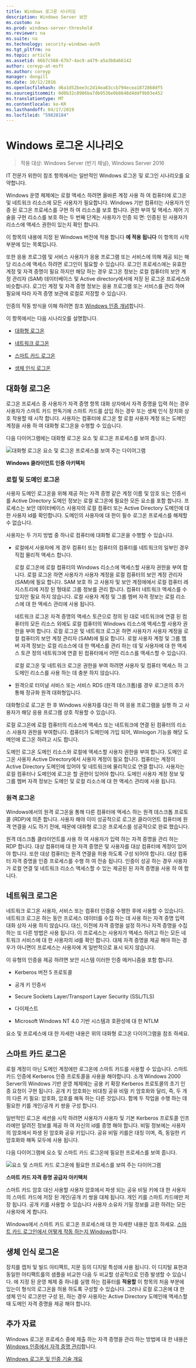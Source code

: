 ```yaml
---
title: Windows 로그온 시나리오
description: Windows Server 보안
ms.custom: na
ms.prod: windows-server-threshold
ms.reviewer: na
ms.suite: na
ms.technology: security-windows-auth
ms.tgt_pltfrm: na
ms.topic: article
ms.assetid: 66b7c568-67b7-4ac9-a479-a5a3b8a66142
author: coreyp-at-msft
ms.author: coreyp
manager: dongill
ms.date: 10/12/2016
ms.openlocfilehash: d6a1d52bee3c2d14ea83ccb794ecea1872868df5
ms.sourcegitcommit: 0d0b32c8986ba7db9536e0b8648d4ddf9b03e452
ms.translationtype: MT
ms.contentlocale: ko-KR
ms.lasthandoff: 04/17/2019
ms.locfileid: "59828184"
---
```

# <a name="windows-logon-scenarios"></a>Windows 로그온 시나리오

>적용 대상: Windows Server (반기 채널), Windows Server 2016

IT 전문가 위한이 참조 항목에서는 일반적인 Windows 로그온 및 로그인 시나리오를 요약합니다.

Windows 운영 체제에는 로컬 액세스 하려면 올바른 계정 사용 하 여 컴퓨터에 로그온 및 네트워크 리소스에 모든 사용자가 필요합니다. Windows 기반 컴퓨터는 사용자가 인증 된 로그온 프로세스를 구현 하 여 리소스를 보호 합니다. 권한 부여 및 액세스 제어 기술을 구현 리소스를 보호 하는 두 번째 단계는 사용자가 인증 되 면: 인증된 된 사용자가 리소스에 액세스 권한이 있는지 확인 합니다.

이 항목의 내용에 지정 된 Windows 버전에 적용 합니다 **에 적용 됩니다** 이 항목의 시작 부분에 있는 목록입니다.

또한 응용 프로그램 및 서비스 사용자가 응용 프로그램 또는 서비스에 의해 제공 되는 해당 리소스에 액세스 하려면 로그인이 필요할 수 있습니다. 로그인 프로세스에는 유효한 계정 및 자격 증명이 필요 하지만 해당 하는 경우 로그온 정보는 로컬 컴퓨터의 보안 계정 관리자 (SAM) 데이터베이스 및 Active directory에서에 저장 된 로그온 프로세스와 비슷합니다. 로그인 계정 및 자격 증명 정보는 응용 프로그램 또는 서비스를 관리 하며 필요에 따라 자격 증명 보관에 로컬로 저장할 수 있습니다.

인증의 작동 방식을 이해 하려면 참조 [Windows 인증 개념](windows-authentication-concepts.md)합니다.

이 항목에서는 다음 시나리오를 설명합니다.

-   [대화형 로그온](#BKMK_InteractiveLogon)

-   [네트워크 로그온](#BKMK_NetworkLogon)

-   [스마트 카드 로그온](#BKMK_SmartCardLogon)

-   [생체 인식 로그온](#BKMK_BioLogon)

## <a name="BKMK_InteractiveLogon"></a>대화형 로그온
로그온 프로세스 중 사용자가 자격 증명 항목 대화 상자에서 자격 증명을 입력 하는 경우 사용자가 스마트 카드 판독기에 스마트 카드를 삽입 하는 경우 또는 생체 인식 장치와 상호 작용할 때 시작 합니다. 사용자는 컴퓨터에 로그온 할 로컬 사용자 계정 또는 도메인 계정을 사용 하 여 대화형 로그온을 수행할 수 있습니다.

다음 다이어그램에는 대화형 로그온 요소 및 로그온 프로세스를 보여 줍니다.

![대화형 로그온 요소 및 로그온 프로세스를 보여 주는 다이어그램](../media/windows-logon-scenarios/AuthN_LSA_Architecture_Client.gif)

**Windows 클라이언트 인증 아키텍처**

### <a name="BKMK_LocaDomainLogon"></a>로컬 및 도메인 로그온
사용자 도메인 로그온을 위해 제공 하는 자격 증명 같은 계정 이름 및 암호 또는 인증서를 Active Directory 도메인 정보는 로컬 로그온에 필요한 모든 요소를 포함 합니다. 프로세스는 보안 데이터베이스 사용자의 로컬 컴퓨터 또는 Active Directory 도메인에 대 한 사용자 id를 확인합니다. 도메인의 사용자에 대 한이 필수 로그온 프로세스를 해제할 수 없습니다.

사용자는 두 가지 방법 중 하나로 컴퓨터에 대화형 로그온을 수행할 수 있습니다.

-   로컬에서 사용자에 게 경우 컴퓨터 또는 컴퓨터의 컴퓨터를 네트워크의 일부인 경우 직접 물리적 액세스 합니다.

    로컬 로그온에 로컬 컴퓨터의 Windows 리소스에 액세스할 사용자 권한을 부여 합니다. 로컬 로그온 하면 사용자가 사용자 계정을 로컬 컴퓨터의 보안 계정 관리자 (SAM)에 필요 합니다. SAM 보호 하 고 사용자 및 보안 계정에에서 로컬 컴퓨터 레지스트리에 저장 된 형태로 그룹 정보를 관리 합니다. 컴퓨터 네트워크 액세스를 수 있지만 필요 하지 않습니다. 로컬 사용자 계정 및 그룹 멤버 자격 정보는 로컬 리소스에 대 한 액세스 관리에 사용 됩니다.

    네트워크 로그온 자격 증명의 액세스 토큰으로 정의 된 대로 네트워크에 연결 된 컴퓨터의 모든 리소스 외에도 로컬 컴퓨터의 Windows 리소스에 액세스할 사용자 권한을 부여 합니다. 로컬 로그온 및 네트워크 로그온 하면 사용자가 사용자 계정을 로컬 컴퓨터의 보안 계정 관리자 (SAM)에 필요 합니다. 로컬 사용자 계정 및 그룹 멤버 자격 정보는 로컬 리소스에 대 한 액세스를 관리 하는 데 및 사용자에 대 한 액세스 토큰 정의 네트워크에 연결 된 컴퓨터에서 어떤 리소스를 액세스할 수 있습니다.

    로컬 로그온 및 네트워크 로그온 권한을 부여 하려면 사용자 및 컴퓨터 액세스 하 고 도메인 리소스를 사용 하는 데 충분 하지 않습니다.

-   원격으로 터미널 서비스 또는 서비스 RDS (원격 데스크톱)를 경우 로그온의 추가 통해 정규화 원격 대화형입니다.

대화형으로 로그온 한 후 Windows 사용자를 대신 하 여 응용 프로그램을 실행 하 고 사용자가 해당 응용 프로그램 상호 작용할 수 있습니다.

로컬 로그온에 로컬 컴퓨터의 리소스에 액세스 또는 네트워크에 연결 된 컴퓨터의 리소스 사용자 권한을 부여합니다. 컴퓨터가 도메인에 가입 되어, Winlogon 기능을 해당 도메인에 로그온 하려고 시도 합니다.

도메인 로그온 도메인 리소스와 로컬에 액세스할 사용자 권한을 부여 합니다. 도메인 로그온 사용자 Active Directory에서 사용자 계정이 필요 합니다. 컴퓨터는 계정이 Active Directory 도메인에 있어야 및 네트워크에 물리적으로 연결 합니다. 사용자는 로컬 컴퓨터나 도메인에 로그온 할 권한이 있어야 합니다. 도메인 사용자 계정 정보 및 그룹 멤버 자격 정보는 도메인 및 로컬 리소스에 대 한 액세스 관리에 사용 됩니다.

### <a name="BKMK_RemoteLogon"></a>원격 로그온
Windows에서의 원격 로그온을 통해 다른 컴퓨터에 액세스 하는 원격 데스크톱 프로토콜 (RDP)에 의존 합니다. 사용자 해야 이미 성공적으로 로그온 클라이언트 컴퓨터에 원격 연결을 시도 하기 전에, 때문에 대화형 로그온 프로세스를 성공적으로 완료 했습니다.

원격 데스크톱 클라이언트를 사용 하 여 사용자가 입력 하는 자격 증명을 관리 하는 RDP 합니다. 대상 컴퓨터에 대 한 자격 증명은 및 사용자를 대상 컴퓨터에 계정이 있어야 합니다. 또한 대상 컴퓨터는 원격 연결을 허용 하도록 구성 되어야 합니다. 대상 컴퓨터 자격 증명을 인증 프로세스를 수행 하 여 전송 됩니다. 인증이 성공 하는 경우 사용자가 로컬 연결 및 네트워크 리소스 액세스할 수 있는 제공된 된 자격 증명을 사용 하 여 합니다.

## <a name="BKMK_NetworkLogon"></a>네트워크 로그온
네트워크 로그온 사용자, 서비스 또는 컴퓨터 인증을 수행한 후에 사용할 수 있습니다. 네트워크 로그온 하는 동안 프로세스 데이터를 수집 하는 데 사용 하는 자격 증명 입력 대화 상자 사용 하지 않습니다. 대신, 이전에 자격 증명을 설정 하거나 자격 증명을 수집 하는 또 다른 방법은 사용 됩니다. 이 프로세스는 사용자가 액세스 하려고 하는 모든 네트워크 서비스에 대 한 사용자의 id를 확인 합니다. 대체 자격 증명을 제공 해야 하는 경우가 아니면이 프로세스는 사용자에 게 일반적으로 표시 되지 않습니다.

이 유형의 인증을 제공 하려면 보안 시스템 이러한 인증 메커니즘을 포함 합니다.

-   Kerberos 버전 5 프로토콜

-   공개 키 인증서

-   Secure Sockets Layer/Transport Layer Security (SSL/TLS)

-   다이제스트

-   Microsoft Windows NT 4.0 기반 시스템과 호환성에 대 한 NTLM

요소 및 프로세스에 대 한 자세한 내용은 위의 대화형 로그온 다이어그램을 참조 하세요.

## <a name="BKMK_SmartCardLogon"></a>스마트 카드 로그온
로컬 계정이 아닌 도메인 계정에만 로그온에 스마트 카드를 사용할 수 있습니다. 스마트 카드 인증에 Kerberos 인증 프로토콜을 사용을 해야합니다. 소개 Windows 2000 Server의 Windows 기반 운영 체제에는 공용 키 확장 Kerberos 프로토콜의 초기 인증 요청이 구현 됩니다. 공개 키 암호화는 비대칭 공유 비밀 키 암호화와 달리, 즉, 두 개의 다른 키 필요: 암호화, 암호를 해독 하는 다른 것입니다. 함께 두 작업을 수행 하는 데 필요한 키를 개인/공개 키 쌍을 구성 합니다.

일반적인 로그온 세션을 시작 하려면 사용자가 사용자 및 기본 Kerberos 프로토콜 인프라에만 알려진 정보를 제공 하 여 자신의 id를 증명 해야 합니다. 비밀 정보에는 사용자의 암호에서 파생 된 암호화 공유 키입니다. 공유 비밀 키를은 대칭 이며, 즉, 동일한 키 암호화와 해독 모두에 사용 됩니다.

다음 다이어그램에 요소 및 스마트 카드 로그온에 필요한 프로세스를 보여 줍니다.

![요소 및 스마트 카드 로그온에 필요한 프로세스를 보여 주는 다이어그램](../media/windows-logon-scenarios/SmartCardCredArchitecture.gif)

**스마트 카드 자격 증명 공급자 아키텍처**

스마트 카드 암호 대신 사용할 사용자 암호에서 파생 되는 공유 비밀 키에 대 한 사용자의 스마트 카드에 저장 된 개인/공개 키 쌍을 대체 됩니다. 개인 키를 스마트 카드에만 저장 됩니다. 공개 키를 사용할 수 있습니다 사용자 소유자 기밀 정보를 교환 하려는 모든 사용자에 게 합니다.

Windows에서 스마트 카드 로그온 프로세스에 대 한 자세한 내용은 참조 하세요. [스마트 카드 로그인에서 어떻게 작동 하는지 Windows](https://technet.microsoft.com/library/ff404285.aspx)합니다.

## <a name="BKMK_BioLogon"></a>생체 인식 로그온
장치를 캡처 및 빌드 아티팩트, 지문 등의 디지털 특성에 사용 됩니다. 이 디지털 표현과 동일한 아티팩트를의 샘플을 비교한 다음 두 비교할 성공적으로 인증 발생할 수 있습니다. 에 지정 된 운영 체제 중 하나를 실행 하는 컴퓨터를 **적용할** 이 항목의 처음 부분에 있는이 형식의 로그온을 허용 하도록 구성할 수 있습니다. 그러나 로컬 로그온에 대 한 생체 인식 로그온만 구성 된, 하는 경우 사용자는 Active Directory 도메인에 액세스할 때 도메인 자격 증명을 제공 해야 합니다.

## <a name="additional-resources"></a>추가 자료
Windows 로그온 프로세스 중에 제출 하는 자격 증명을 관리 하는 방법에 대 한 내용은 [Windows 인증에서 자격 증명 관리](https://technet.microsoft.com/library/dn169014.aspx)합니다.

[Windows 로그온 및 인증 기술 개요](https://technet.microsoft.com/library/dn169029.aspx)


